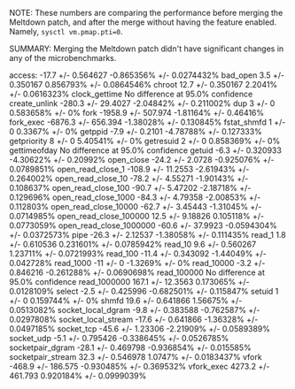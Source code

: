 NOTE: These numbers are comparing the performance before merging the
Meltdown patch, and after the merge without having the feature enabled.
Namely, `sysctl vm.pmap.pti=0`.

SUMMARY: Merging the Meltdown patch didn't have significant changes in 
any of the microbenchmarks.

access:
	-17.7 +/- 0.564627
	-0.865356% +/- 0.0274432%
bad_open
	3.5 +/- 0.350167
	0.856793% +/- 0.0864546%
chroot
	12.7 +/- 0.350167
	2.2041% +/- 0.0616323%
clock_gettime
	No difference at 95.0% confidence
create_unlink
	-280.3 +/- 29.4027
	-2.04842% +/- 0.211002%
dup
	3 +/- 0
	0.583658% +/- 0%
fork
	-1958.9 +/- 507.974
	-1.81164% +/- 0.46416%
fork_exec
	-6876.3 +/- 656.394
	-1.38028% +/- 0.130845%
fstat_shmfd
	1 +/- 0
	0.3367% +/- 0%
getppid
	-7.9 +/- 0.2101
	-4.78788% +/- 0.127333%
getpriority
	8 +/- 0
	5.40541% +/- 0%
getresuid
	2 +/- 0
	0.858369% +/- 0%
gettimeofday
	No difference at 95.0% confidence
getuid
	-6.3 +/- 0.320933
	-4.30622% +/- 0.20992%
open_close
	-24.2 +/- 2.0728
	-0.925076% +/- 0.0789851%
open_read_close_1
	-108.9 +/- 11.2553
	-2.61943% +/- 0.264002%
open_read_close_10
	-78.2 +/- 4.55271
	-1.90143% +/- 0.108637%
open_read_close_100
	-90.7 +/- 5.47202
	-2.18718% +/- 0.129696%
open_read_close_1000
	-84.3 +/- 4.79358
	-2.00853% +/- 0.112803%
open_read_close_10000
	-62.7 +/- 3.45443
	-1.31045% +/- 0.0714985%
open_read_close_100000
	12.5 +/- 9.18826
	0.105118% +/- 0.0773059%
open_read_close_1000000
	-60.6 +/- 37.9923
	-0.0594304% +/- 0.0372573%
pipe
	-26.3 +/- 2.12537
	-1.38058% +/- 0.111435%
read_1
	1.8 +/- 0.610536
	0.231601% +/- 0.0785942%
read_10
	9.6 +/- 0.560267
	1.23711% +/- 0.0721993%
read_100
	-11.4 +/- 0.343092
	-1.44049% +/- 0.042728%
read_1000
	-11 +/- 0
	-1.3269% +/- 0%
read_10000
	-3.2 +/- 0.846216
	-0.261288% +/- 0.0690698%
read_100000
	No difference at 95.0% confidence
read_1000000
	167.1 +/- 12.3563
	0.173065% +/- 0.0128109%
select
	-2.5 +/- 0.425996
	-0.682501% +/- 0.115847%
setuid
	1 +/- 0
	0.159744% +/- 0%
shmfd
	19.6 +/- 0.641866
	1.56675% +/- 0.0513082%
socket_local_dgram
	-9.8 +/- 0.383588
	-0.762587% +/- 0.0297808%
socket_local_stream
	-17.6 +/- 0.641866
	-1.36328% +/- 0.0497185%
socket_tcp
	-45.6 +/- 1.23306
	-2.21909% +/- 0.0589389%
socket_udp
	-5.1 +/- 0.795426
	-0.338645% +/- 0.0526785%
socketpair_dgram
	-28.1 +/- 0.469798
	-0.936854% +/- 0.015585%
socketpair_stream
	32.3 +/- 0.546978
	1.0747% +/- 0.0183437%
vfork
	-468.9 +/- 186.575
	-0.930485% +/- 0.369532%
vfork_exec
	4273.2 +/- 461.793
	0.920184% +/- 0.0999039%
